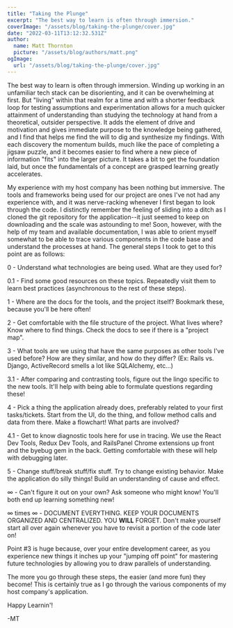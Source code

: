 ```yaml
---
title: "Taking the Plunge"
excerpt: "The best way to learn is often through immersion."
coverImage: "/assets/blog/taking-the-plunge/cover.jpg"
date: "2022-03-11T13:12:32.531Z"
author:
  name: Matt Thornton
  picture: "/assets/blog/authors/matt.png"
ogImage:
  url: "/assets/blog/taking-the-plunge/cover.jpg"
---
```


The best way to learn is often through immersion. Winding up working in an unfamiliar tech stack can be disorienting, and it can be overwhelming at first. But "living" within that realm for a time and with a shorter feedback loop for testing assumptions and experimentation allows for a much quicker attainment of understanding than studying the technology at hand from a theoretical, outsider perspective. It adds the element of drive and motivation and gives immediate purpose to the knowledge being gathered, and I find that helps me find the will to dig and synthesize my findings. With each discovery the momentum builds, much like the pace of completing a jigsaw puzzle, and it becomes easier to find where a new piece of information "fits" into the larger picture. It takes a bit to get the foundation laid, but once the fundamentals of a concept are grasped learning greatly accelerates.

My experience with my host company has been nothing but immersive. The tools and frameworks being used for our project are ones I've not had any experience with, and it was nerve-racking whenever I first began to look through the code. I distinctly remember the feeling of sliding into a ditch as I cloned the git repository for the application--it just seemed to keep on downloading and the scale was astounding to me! Soon, however, with the help of my team and available documentation, I was able to orient myself somewhat to be able to trace various components in the code base and understand the processes at hand. The general steps I took to get to this point are as follows:

0 - Understand what technologies are being used. What are they used for?

0.1 - Find some good resources on these topics. Repeatedly visit them to learn best practices (asynchronous to the rest of these steps).

1 - Where are the docs for the tools, and the project itself? Bookmark these, because you'll be here often!

2 - Get comfortable with the file structure of the project. What lives where? Know where to find things. Check the docs to see if there is a "project map".

3 - What tools are we using that have the same purposes as other tools I've used before? How are they similar, and how do they differ? (Ex: Rails vs. Django, ActiveRecord smells a lot like SQLAlchemy, etc...)

3.1 - After comparing and contrasting tools, figure out the lingo specific to the new tools. It'll help with being able to formulate questions regarding these!

4 - Pick a thing the application already does, preferably related to your first tasks/tickets. Start from the UI, do the thing, and follow method calls and data from there. Make a flowchart! What parts are involved?

4.1 - Get to know diagnostic tools here for use in tracing. We use the React Dev Tools, Redux Dev Tools, and RailsPanel Chrome extensions up front and the byebug gem in the back. Getting comfortable with these will help with debugging later.

5 - Change stuff/break stuff/fix stuff. Try to change existing behavior. Make the application do silly things! Build an understanding of cause and effect.

∞ - Can't figure it out on your own? Ask someone who might know! You'll both end up learning something new!

∞ times ∞ - DOCUMENT EVERYTHING. KEEP YOUR DOCUMENTS ORGANIZED AND CENTRALIZED. YOU **WILL** FORGET. Don't make yourself start all over again whenever you have to revisit a portion of the code later on!

Point #3 is huge because, over your entire development career, as you experience new things it inches up your "jumping off point" for mastering future technologies by allowing you to draw parallels of understanding.

The more you go through these steps, the easier (and more fun) they become! This is certainly true as I go through the various components of my host company's application.

Happy Learnin'!

-MT
